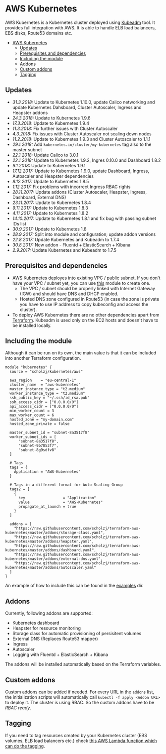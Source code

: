 # AWS Kubernetes

AWS Kubernetes is a Kubernetes cluster deployed using [Kubeadm](https://kubernetes.io/docs/admin/kubeadm/) tool. It provides full integration with AWS. It is able to handle ELB load balancers, EBS disks, Route53 domains etc.

<!-- TOC -->

- [AWS Kubernetes](#aws-kubernetes)
  - [Updates](#updates)
  - [Prerequisites and dependencies](#prerequisites-and-dependencies)
  - [Including the module](#including-the-module)
  - [Addons](#addons)
  - [Custom addons](#custom-addons)
  - [Tagging](#tagging)

<!-- /TOC -->

## Updates

* *31.3.2018:* Update to Kubernetes 1.10.0, update Calico networking and update Kubernetes Dahsboard, Cluster Autoscaler, Ingress and Heapster addons
* *24.3.2018:* Update to Kubernetes 1.9.6
* *17.3.2018:* Update to Kubernetes 1.9.4
* *11.3.2018:* Fix further issues with Cluster Autoscaler
* *4.3.2018:* Fix issues with Cluster Autoscaler not scaling down nodes
* *11.2.2018:* Update to Kubernetes 1.9.3 and Cluster Autoscaler to 1.1.1
* *29.1.2018:* Add `kubernetes.io/cluster/my-kubernetes` tag also to the master subnet
* *22.1.2018:* Update Calico to 3.0.1
* *22.1.2018:* Update to Kubernetes 1.9.2, Ingres 0.10.0 and Dashboard 1.8.2
* *6.1.2018:* Update to Kubernetes 1.9.1
* *17.12.2017:* Update to Kubernetes 1.9.0, update Dashboard, Ingress, Autoscaler and Heapster dependencies
* *8.12.2017:* Update to Kubernetes 1.8.5
* *1.12.2017:* Fix problems with incorrect Ingress RBAC rights
* *28.11.2017:* Update addons (Cluster Autoscaler, Heapster, Ingress, Dashboard, External DNS)
* *23.11.2017:* Update to Kubernetes 1.8.4
* *9.11.2017:* Update to Kubernetes 1.8.3
* *4.11.2017:* Update to Kubernetes 1.8.2
* *14.10.2017:* Update to Kubernetes 1.8.1 and fix bug with passing subnet IDs list
* *30.9.2017:* Update to Kubernetes 1.8
* *28.9.2017:* Split into module and configuration; update addon versions
* *22.8.2017:* Update Kubernetes and Kubeadm to 1.7.4
* *30.8.2017:* New addon - Fluentd + ElasticSearch + Kibana
* *2.9.2017:* Update Kubernetes and Kubeadm to 1.7.5

## Prerequisites and dependencies

* AWS Kubernetes deployes into existing VPC / public subnet. If you don't have your VPC / subnet yet, you can use [this](https://github.com/scholzj/terraform-aws-vpc) module to create one.
  * The VPC / subnet should be properly linked with Internet Gateway (IGW) and should have DNS and DHCP enabled.
  * Hosted DNS zone configured in Route53 (in case the zone is private you have to use IP address to copy kubeconfig and access the cluster).
* To deploy AWS Kubernetes there are no other dependencies apart from [Terraform](https://www.terraform.io). Kubeadm is used only on the EC2 hosts and doesn't have to be installed locally.

## Including the module

Although it can be run on its own, the main value is that it can be included into another Terraform configuration.

```hcl
module "kubernetes" {
  source = "scholzj/kubernetes/aws"

  aws_region    = "eu-central-1"
  cluster_name  = "aws-kubernetes"
  master_instance_type = "t2.medium"
  worker_instance_type = "t2.medium"
  ssh_public_key = "~/.ssh/id_rsa.pub"
  ssh_access_cidr = ["0.0.0.0/0"]
  api_access_cidr = ["0.0.0.0/0"]
  min_worker_count = 3
  max_worker_count = 6
  hosted_zone = "my-domain.com"
  hosted_zone_private = false

  master_subnet_id = "subnet-8a3517f8"
  worker_subnet_ids = [		
      "subnet-8a3517f8",
      "subnet-9b7853f7",
      "subnet-8g9sdfv8"
  ]
  
  # Tags
  tags = {
    Application = "AWS-Kubernetes"
  }

  # Tags in a different format for Auto Scaling Group
  tags2 = [
    {
      key                 = "Application"
      value               = "AWS-Kubernetes"
      propagate_at_launch = true
    }
  ]
  
  addons = [
    "https://raw.githubusercontent.com/scholzj/terraform-aws-kubernetes/master/addons/storage-class.yaml",
    "https://raw.githubusercontent.com/scholzj/terraform-aws-kubernetes/master/addons/heapster.yaml",
    "https://raw.githubusercontent.com/scholzj/terraform-aws-kubernetes/master/addons/dashboard.yaml",
    "https://raw.githubusercontent.com/scholzj/terraform-aws-kubernetes/master/addons/external-dns.yaml",
    "https://raw.githubusercontent.com/scholzj/terraform-aws-kubernetes/master/addons/autoscaler.yaml"
  ]
}
```

An example of how to include this can be found in the [examples](examples/) dir.

## Addons

Currently, following addons are supported:
* Kubernetes dashboard
* Heapster for resource monitoring
* Storage class for automatic provisioning of persisitent volumes
* External DNS (Replaces Route53 mapper)
* Ingress
* Autoscaler
* Logging with Fluentd + ElasticSearch + Kibana

The addons will be installed automatically based on the Terraform variables. 

## Custom addons

Custom addons can be added if needed. For every URL in the `addons` list, the initialization scripts will automatically call `kubectl -f apply <Addon URL>` to deploy it. The cluster is using RBAC. So the custom addons have to be *RBAC ready*.

## Tagging

If you need to tag resources created by your Kubernetes cluster (EBS volumes, ELB load balancers etc.) check [this AWS Lambda function which can do the tagging](https://github.com/scholzj/aws-kubernetes-tagging-lambda).
